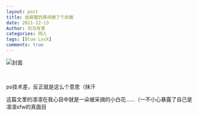 ```yaml
---
layout: post
title: 给甜蜜的房间做了个封面
date: 2021-12-13
Author: 司马写意
categories: 同人
tags: [Blue Lock]
comments: true
---
```


![封面](https://s4.ax1x.com/2021/12/14/ojmWC9.jpg)

<br />

ps技术差，反正就是这么个意思（抹汗

这篇文里的凛凛在我心目中就是一朵被采摘的小白花……（一不小心暴露了自己是凛凛sfw的真面目
